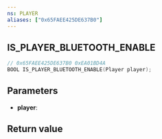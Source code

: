 ```yaml
---
ns: PLAYER
aliases: ["0x65FAEE425DE637B0"]
---
```

## IS_PLAYER_BLUETOOTH_ENABLE

```c
// 0x65FAEE425DE637B0 0xEA01BD4A
BOOL IS_PLAYER_BLUETOOTH_ENABLE(Player player);
```


## Parameters
* **player**: 

## Return value
